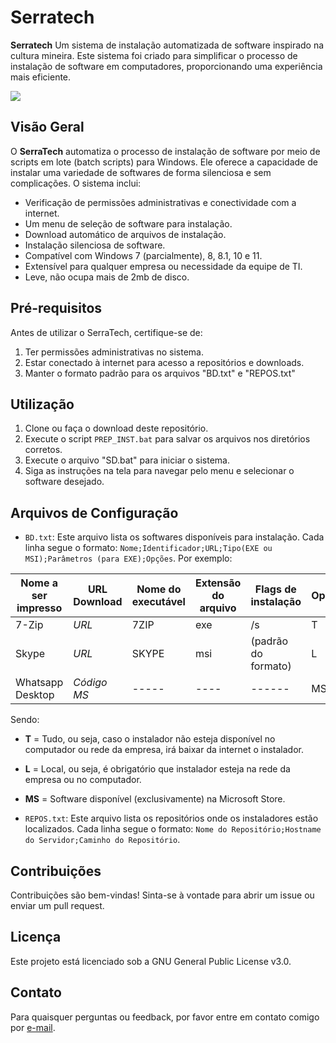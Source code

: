 # Serratech

**Serratech** Um sistema de instalação automatizada de software inspirado na cultura mineira. Este sistema foi criado para simplificar o processo de instalação de software em computadores, proporcionando uma experiência mais eficiente.

![](https://github.com/pigor12/serratech/blob/main/GIF.gif)

## Visão Geral

O **SerraTech** automatiza o processo de instalação de software por meio de scripts em lote (batch scripts) para Windows. Ele oferece a capacidade de instalar uma variedade de softwares de forma silenciosa e sem complicações. O sistema inclui:

- Verificação de permissões administrativas e conectividade com a internet.
- Um menu de seleção de software para instalação.
- Download automático de arquivos de instalação.
- Instalação silenciosa de software.
- Compatível com Windows 7 (parcialmente), 8, 8.1, 10 e 11.
- Extensível para qualquer empresa ou necessidade da equipe de TI.
- Leve, não ocupa mais de 2mb de disco.

## Pré-requisitos

Antes de utilizar o SerraTech, certifique-se de:

1. Ter permissões administrativas no sistema.
2. Estar conectado à internet para acesso a repositórios e downloads.
3. Manter o formato padrão para os arquivos "BD.txt" e "REPOS.txt"

## Utilização

1. Clone ou faça o download deste repositório.
2. Execute o script `PREP_INST.bat` para salvar os arquivos nos diretórios corretos.
3. Execute o arquivo "SD.bat" para iniciar o sistema.
4. Siga as instruções na tela para navegar pelo menu e selecionar o software desejado.

## Arquivos de Configuração

- `BD.txt`: Este arquivo lista os softwares disponíveis para instalação. Cada linha segue o formato: `Nome;Identificador;URL;Tipo(EXE ou MSI);Parâmetros (para EXE);Opções`. Por exemplo:

| Nome a ser impresso | URL Download | Nome do executável | Extensão do arquivo | Flags de instalação | Opções |
|---------------------|--------------|--------------------|---------------------|---------------------|--------|
| 7-Zip               |     *URL*    | 7ZIP               | exe                 | /s                  | T      |
| Skype               |     *URL*    | SKYPE              | msi                 | (padrão do formato) | L      |
| Whatsapp Desktop    | *Código MS*  | -----              | ----                | ------              | MS     |

Sendo:
- **T** = Tudo, ou seja, caso o instalador não esteja disponível no computador ou rede da empresa, irá baixar da internet o instalador.
- **L** = Local, ou seja, é obrigatório que instalador esteja na rede da empresa ou no computador.
- **MS** = Software disponível (exclusivamente) na Microsoft Store. 

- `REPOS.txt`: Este arquivo lista os repositórios onde os instaladores estão localizados. Cada linha segue o formato: `Nome do Repositório;Hostname do Servidor;Caminho do Repositório`.

## Contribuições
Contribuições são bem-vindas! Sinta-se à vontade para abrir um issue ou enviar um pull request.

## Licença
Este projeto está licenciado sob a GNU General Public License v3.0.

## Contato
Para quaisquer perguntas ou feedback, por favor entre em contato comigo por [e-mail](mailto:pedroigor.reis@outlook.com).
